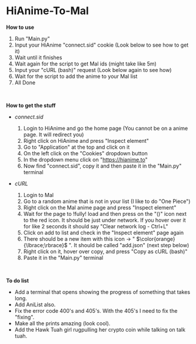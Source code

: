 # HiAnime-To-Mal

**How to use**
1. Run "Main.py"
2. Input your HiAnime "connect.sid" cookie (Look below to see how to get it)
3. Wait until it finishes
4. Wait again for the script to get Mal ids (might take like 5m)
5. Input your "cURL (bash)" request (Look below again to see how)
6. Wait for the script to add the anime to your Mal list
7. All Done
<br>

**How to get the stuff**
- *connect.sid*
  1. Login to HiAnime and go the home page (You cannot be on a anime page. It will redirect you)
  2. Right click on HiAnime and press "Inspect element"
  3. Go to "Application" at the top and click on it
  4. On the left click on the "Cookies" dropdown button
  5. In the dropdown menu click on "https://hianime.to"
  6. Now find "connect.sid", copy it and then paste it in the "Main.py" terminal

- *cURL*
  1. Login to Mal
  2. Go to a random anime that is not in your list (I like to do "One Piece")
  3. Right click on the Mal anime page and press "Inspect element"
  4. Wait for the page to !fully! load and then press on the "(\)" icon next to the red icon. It should be just under network. If you hover over it for like 2 seconds it should say "Clear network log - Ctrl+L"
  5. Click on add to list and check in the "Inspect element" page again
  6. There should be a new item with this icon -> " $\color{orange}{\lbrace;\rbrace}$ ". It should be called "add.json" (next step below)
  7. Right click on it, hover over copy, and press "Copy as cURL (bash)"
  8. Paste it in the "Main.py" terminal
<br>

**To do list**
- Add a terminal that opens showing the progress of something that takes long.
- Add AniList also.
- Fix the error code 400's and 405's. With the 405's I need to fix the "fixing".
- Make all the prints amazing (look cool).
- Add the Hawk Tuah girl rugpulling her crypto coin while talking on talk tuah.

